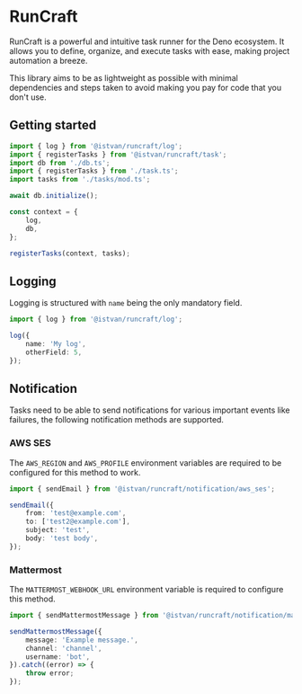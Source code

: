 # RunCraft

RunCraft is a powerful and intuitive task runner for the Deno ecosystem. It allows you to define, organize, and execute tasks with ease, making project automation a breeze.

This library aims to be as lightweight as possible with minimal dependencies and steps taken to avoid making you pay for code that you don't use.

## Getting started

```ts
import { log } from '@istvan/runcraft/log';
import { registerTasks } from '@istvan/runcraft/task';
import db from './db.ts';
import { registerTasks } from './task.ts';
import tasks from './tasks/mod.ts';

await db.initialize();

const context = {
    log,
    db,
};

registerTasks(context, tasks);
```

## Logging

Logging is structured with `name` being the only mandatory field.

```ts
import { log } from '@istvan/runcraft/log';

log({
    name: 'My log',
    otherField: 5,
});
```

## Notification

Tasks need to be able to send notifications for various important events like failures, the following notification methods are supported.

### AWS SES

The `AWS_REGION` and `AWS_PROFILE` environment variables are required to be configured for this method to work.

```ts
import { sendEmail } from '@istvan/runcraft/notification/aws_ses';

sendEmail({
    from: 'test@example.com',
    to: ['test2@example.com'],
    subject: 'test',
    body: 'test body',
});
```

### Mattermost

The `MATTERMOST_WEBHOOK_URL` environment variable is required to configure this method.

```ts
import { sendMattermostMessage } from '@istvan/runcraft/notification/mattermost';

sendMattermostMessage({
    message: 'Example message.',
    channel: 'channel',
    username: 'bot',
}).catch((error) => {
    throw error;
});
```
